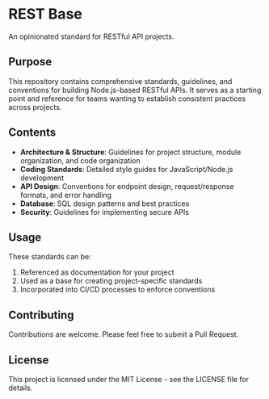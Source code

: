 # REST Base

An opinionated standard for RESTful API projects.

## Purpose

This repository contains comprehensive standards, guidelines, and conventions for building Node.js-based RESTful APIs.
It serves as a starting point and reference for teams wanting to establish consistent practices across projects.

## Contents

- **Architecture & Structure**: Guidelines for project structure, module organization, and code organization
- **Coding Standards**: Detailed style guides for JavaScript/Node.js development
- **API Design**: Conventions for endpoint design, request/response formats, and error handling
- **Database**: SQL design patterns and best practices
- **Security**: Guidelines for implementing secure APIs

## Usage

These standards can be:

1. Referenced as documentation for your project
2. Used as a base for creating project-specific standards
3. Incorporated into CI/CD processes to enforce conventions

## Contributing

Contributions are welcome. Please feel free to submit a Pull Request.

## License

This project is licensed under the MIT License - see the LICENSE file for details.